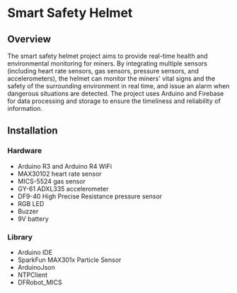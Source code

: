 # Smart Safety Helmet
## Overview
The smart safety helmet project aims to provide real-time health and environmental monitoring for miners. By integrating multiple sensors (including heart rate sensors, gas sensors, pressure sensors, and accelerometers), the helmet can monitor the miners' vital signs and the safety of the surrounding environment in real time, and issue an alarm when dangerous situations are detected. The project uses Arduino and Firebase for data processing and storage to ensure the timeliness and reliability of information.
## Installation
### Hardware
- Arduino R3 and Arduino R4 WiFi
- MAX30102 heart rate sensor
- MICS-5524 gas sensor
- GY-61 ADXL335 accelerometer
- DF9-40 High Precise Resistance pressure sensor
- RGB LED
- Buzzer
- 9V battery
### Library
- Arduino IDE
- SparkFun MAX301x Particle Sensor
- ArduinoJson 
- NTPClient 
- DFRobot_MICS
